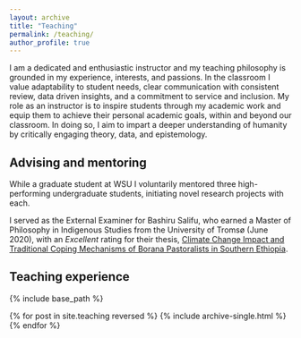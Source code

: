 ```yaml
---
layout: archive
title: "Teaching"
permalink: /teaching/
author_profile: true
---
```


I am a dedicated and enthusiastic instructor and my teaching philosophy is grounded in my experience, interests, and passions. In the classroom I value adaptability to student needs, clear communication with consistent review, data driven insights, and a commitment to service and inclusion. My role as an instructor is to inspire students through my academic work and equip them to achieve their personal academic goals, within and beyond our classroom. In doing so, I aim to impart a deeper understanding of humanity by critically engaging theory, data, and epistemology.
## Advising and mentoring

While a graduate student at WSU I voluntarily mentored three high-performing undergraduate students, initiating novel research projects with each. 

I served as the External Examiner for Bashiru Salifu, who earned a Master of Philosophy in Indigenous Studies from the University of Tromsø (June 2020), with an *Excellent* rating for their thesis, [Climate Change Impact and Traditional Coping Mechanisms of Borana Pastoralists in Southern Ethiopia](https://hdl.handle.net/10037/18690).

## Teaching experience
{% include base_path %}

{% for post in site.teaching reversed %}
  {% include archive-single.html %}
{% endfor %}
